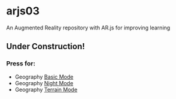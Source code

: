 # arjs03
An Augmented Reality repository with AR.js for improving learning

## Under Construction!

### Press for:
* Geography [Basic Mode](https://arcloud27.github.io/arjs03/geography/)
* Geography [Night Mode](https://arcloud27.github.io/arjs03/geography/night.html)
* Geography [Terrain Mode](https://arcloud27.github.io/arjs03/geography/terrain.html)
